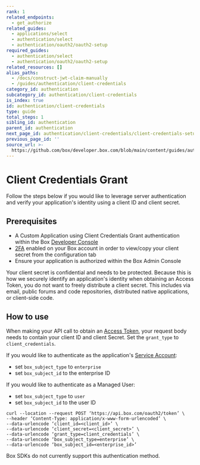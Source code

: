 ```yaml
---
rank: 1
related_endpoints:
  - get_authorize
related_guides:
  - applications/select
  - authentication/select
  - authentication/oauth2/oauth2-setup
required_guides:
  - authentication/select
  - authentication/oauth2/oauth2-setup
related_resources: []
alias_paths:
  - /docs/construct-jwt-claim-manually
  - /guides/authentication/client-credentials
category_id: authentication
subcategory_id: authentication/client-credentials
is_index: true
id: authentication/client-credentials
type: guide
total_steps: 1
sibling_id: authentication
parent_id: authentication
next_page_id: authentication/client-credentials/client-credentials-setup
previous_page_id: ''
source_url: >-
  https://github.com/box/developer.box.com/blob/main/content/guides/authentication/client-credentials/index.md
---
```

# Client Credentials Grant

Follow the steps below if you would like to leverage server authentication and
verify your application's identity using a client ID and client secret.

## Prerequisites

- A Custom Application using Client Credentials Grant authentication
 within the Box [Developer Console][devconsole]
- [2FA][2fa] enabled on your Box account in order to view/copy your client
 secret from the configuration tab
- Ensure your application is authorized within the Box Admin Console

<Message notice>

Your client secret is confidential and needs to be protected. Because this is
how we securely identify an application's identity when obtaining an
Access Token, you do not want to freely distribute a client secret. This
includes via email, public forums and code repositories, distributed native
applications, or client-side code. 

</Message>

## How to use

When making your API call to obtain an [Access Token][accesstoken], your 
request body needs to contain your client ID and client Secret. Set the
`grant_type` to `client_credentials`.

If you would like to authenticate as the application's [Service Account][sa]:

- set `box_subject_type` to `enterprise`
- set `box_subject_id` to the enterprise ID

If you would like to authenticate as a Managed User:

- set `box_subject_type` to `user` 
- set `box_subject_id` to the user ID

<Tabs>

<Tab title='cURL'>

<!-- markdownlint-disable line-length -->

```cURL
curl --location --request POST ‘https://api.box.com/oauth2/token’ \
--header ‘Content-Type: application/x-www-form-urlencoded’ \
--data-urlencode ‘client_id=<client_id>’ \
--data-urlencode ‘client_secret=<client_secret>’ \
--data-urlencode ‘grant_type=client_credentials’ \
--data-urlencode ‘box_subject_type=enterprise’ \
--data-urlencode ‘box_subject_id=<enterprise_id>’
```

<!-- markdownlint-enable line-length -->

</Tab>

</Tabs>

<Message notice>

Box SDKs do not currently support this authentication method.

</Message>

[2fa]: https://support.box.com/hc/en-us/articles/360043697154-Two-Factor-Authentication-Set-Up-for-Your-Account
[devconsole]: https://app.box.com/developers/console
[accesstoken]: e://post-oauth2-token/
[sa]: g://getting-started/user-types/service-account/